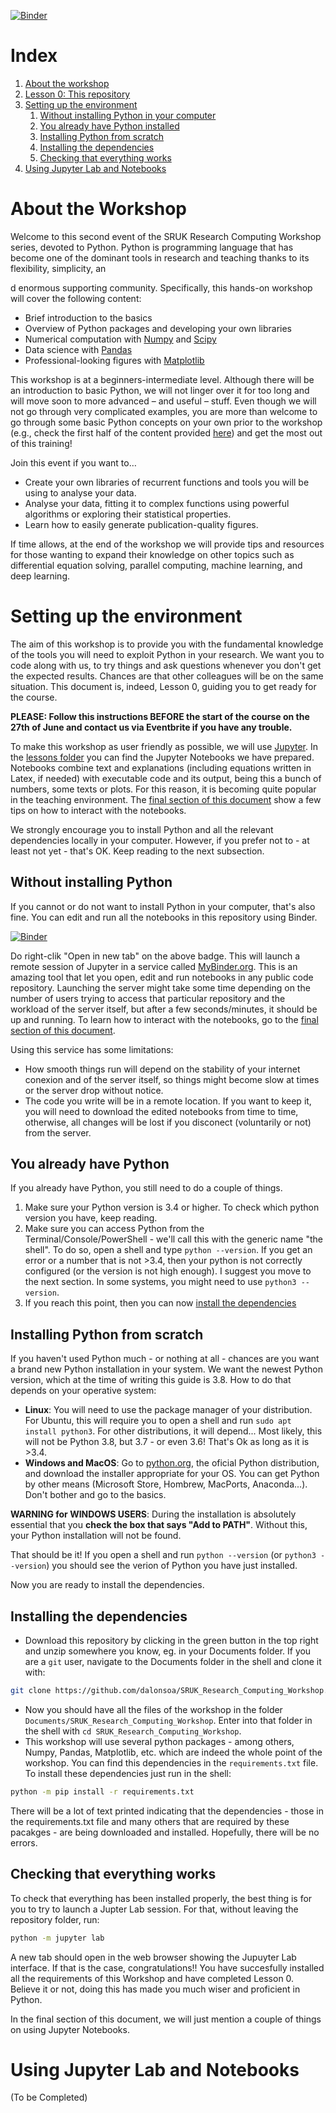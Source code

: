 [![Binder](https://mybinder.org/badge_logo.svg)](https://mybinder.org/v2/gh/dalonsoa/SRUK_Research_Computing_Workshop/master?urlpath=lab)

# Index

1. [About the workshop](#about-the-workshop)
1. [Lesson 0: This repository](#lesson-0-this-repository)
1. [Setting up the environment](#setting-up-the-environment)
    1. [Without installing Python in your computer](#without-installing-python)
    1. [You already have Python installed](#you-already-have-python)
    1. [Installing Python from scratch](#installing-python-from-scratch)
    1. [Installing the dependencies](#installing-the-dependencies)
    1. [Checking that everything works](#checking-that-everything-works)
1. [Using Jupyter Lab and Notebooks](#using-jupyter-lab-and-notebooks)

# About the Workshop

Welcome to this second event of the SRUK Research Computing Workshop series, devoted to Python. Python is programming language that has become one of the dominant tools in research and teaching thanks to its flexibility, simplicity, an

d enormous supporting community. Specifically, this hands-on workshop will cover the following content:

- Brief introduction to the basics
- Overview of Python packages and developing your own libraries
- Numerical computation with [Numpy](https://numpy.org/) and [Scipy](https://www.scipy.org/)
- Data science with [Pandas](https://pandas.pydata.org/)
- Professional-looking figures with [Matplotlib](https://matplotlib.org/)

This workshop is at a beginners-intermediate level. Although there will be an introduction to basic Python, we will not linger over it for too long and will move soon to more advanced – and useful – stuff. Even though we will not go through very complicated examples, you are more than welcome to go through some basic Python concepts on your own prior to the workshop (e.g., check the first half of the content provided [here](https://imperialcollegelondon.github.io/python-novice-mix/)) and get the most out of this training!

Join this event if you want to…

- Create your own libraries of recurrent functions and tools you will be using to analyse your data.
- Analyse your data, fitting it to complex functions using powerful algorithms or exploring their statistical properties.
- Learn how to easily generate publication-quality figures.

If time allows, at the end of the workshop we will provide tips and resources for those wanting to expand their knowledge on other topics such as differential equation solving, parallel computing, machine learning, and deep learning.

# Setting up the environment

The aim of this workshop is to provide you with the fundamental knowledge of the tools you will need to exploit Python in your research. We want you to code along with us, to try things and ask questions whenever you don't get the expected results. Chances are that other colleagues will be on the same situation. This document is, indeed, Lesson 0, guiding you to get ready for the course.

**PLEASE: Follow this instructions BEFORE the start of the course on the 27th of June and contact us via Eventbrite if you have any trouble.**

To make this workshop as user friendly as possible, we will use [Jupyter](https://jupyter.org). In the [lessons folder](lessons) you can find the Jupyter Notebooks we have prepared. Notebooks combine text and explanations (including equations written in Latex, if needed) with executable code and its output, being this a bunch of numbers, some texts or plots. For this reason, it is becoming quite popular in the teaching environment. The [final section of this document](#using-jupyter-lab-and-notebooks) show a few tips on how to interact with the notebooks.

We strongly encourage you to install Python and all the relevant dependencies locally in your computer. However, if you prefer not to - at least not yet - that's OK. Keep reading to the next subsection.

## Without installing Python

If you cannot or do not want to install Python in your computer, that's also fine. You can edit and run all the notebooks in this repository using Binder. 

[![Binder](https://mybinder.org/badge_logo.svg)](https://mybinder.org/v2/gh/dalonsoa/SRUK_Research_Computing_Workshop/master?urlpath=lab)

Do right-clik "Open in new tab" on the above badge. This will launch a remote session of Jupyter in a service called [MyBinder.org](https://mybinder.org). This is an amazing tool that let you open, edit and run notebooks in any public code repository. Launching the server might take some time depending on the number of users trying to access that particular repository and the workload of the server itself, but after a few seconds/minutes, it should be up and running. To learn how to interact with the notebooks, go to the [final section of this document](#using-jupyter-lab-and-notebooks).

Using this service has some limitations:

- How smooth things run will depend on the stability of your internet conexion and of the server itself, so things might become slow at times or the server drop without notice. 
- The code you write will be in a remote location. If you want to keep it, you will need to download the edited notebooks from time to time, otherwise, all changes will be lost if you disconect (voluntarily or not) from the server.

## You already have Python

If you already have Python, you still need to do a couple of things.

1. Make sure your Python version is 3.4 or higher. To check which python version you have, keep reading.
2. Make sure you can access Python from the Terminal/Console/PowerShell - we'll call this with the generic name "the shell". To do so, open a shell and type `python --version`. If you get an error or a number that is not >3.4, then your python is not correctly configured (or the version is not high enough). I suggest you move to the next section. In some systems, you might need to use `python3 --version`.
3. If you reach this point, then you can now [install the dependencies](#installing-the-dependencies)

## Installing Python from scratch

If you haven't used Python much - or nothing at all - chances are you want a brand new Python installation in your system. We want the newest Python version, which at the time of writing this guide is 3.8. How to do that depends on your operative system:

- **Linux**: You will need to use the package manager of your distribution. For Ubuntu, this will require you to open a shell and run `sudo apt install python3`. For other distributions, it will depend... Most likely, this will not be Python 3.8, but 3.7 - or even 3.6! That's Ok as long as it is >3.4. 
- **Windows and MacOS**: Go to [python.org](https://www.python.org), the oficial Python distribution, and download the installer appropriate for your OS. You can get Python by other means (Microsoft Store, Hombrew, MacPorts, Anaconda...). Don't bother and go to the basics. 

**WARNING for WINDOWS USERS**: During the installation is absolutely essential that you **check the box that says "Add to PATH"**. Without this, your Python installation will not be found.

That should be it! If you open a shell and run `python --version` (or `python3 --version`) you should see the verion of Python you have just installed.

Now you are ready to install the dependencies.

## Installing the dependencies

- Download this repository by clicking in the green button in the top right and unzip somewhere you know, eg. in your Documents folder. If you are a `git` user, navigate to the Documents folder in the shell and clone it with:

```bash
git clone https://github.com/dalonsoa/SRUK_Research_Computing_Workshop.git
```

- Now you should have all the files of the workshop in the folder `Documents/SRUK_Research_Computing_Workshop`. Enter into that folder in the shell with `cd SRUK_Research_Computing_Workshop`.
- This workshop will use several python packages - among others, Numpy, Pandas, Matplotlib, etc. which are indeed the whole point of the workshop. You can find this dependencies in the `requirements.txt` file. To install these dependencies just run in the shell:

```bash
python -m pip install -r requirements.txt
```

There will be a lot of text printed indicating that the dependencies - those in the requirements.txt file and many others that are required by these pacakges - are being downloaded and installed. Hopefully, there will be no errors. 

## Checking that everything works

To check that everything has been installed properly, the best thing is for you to try to launch a Jupter Lab session. For that, without leaving the repository folder, run:

```bash
python -m jupyter lab
```

A new tab should open in the web browser showing the Jupuyter Lab interface. If that is the case, congratulations!! You have succesfully installed all the requirements of this Workshop and have completed Lesson 0. Believe it or not, doing this has made you much wiser and proficient in Python. 

In the final section of this document, we will just mention a couple of things on using Jupyter Notebooks. 

# Using Jupyter Lab and Notebooks

(To be Completed)